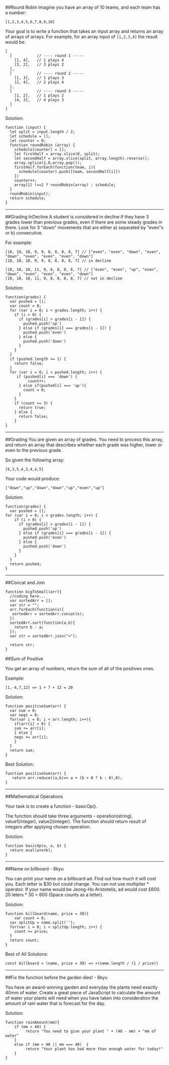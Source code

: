 ##Round Robin
Imagine you have an array of 10 teams, and each team has a number:

```
[1,2,3,4,5,6,7,8,9,10]
```
Your goal is to write a function that takes an input array and returns an array of arrays of arrays.
For example, for an array input of `[1,2,3,4]` the result would be:

```
[
  [           // ---- round 1 -----
    [1, 4],   // 1 plays 4
    [3, 2],   // 3 plays 2
  ],
  [           // ---- round 2 -----
    [1, 3],   // 1 plays 3
    [2, 4],   // 2 plays 4
  ],
  [           // ---- round 3 -----
    [1, 2],   // 1 plays 2
    [4, 3],   // 4 plays 3
  ]
]
```
Solution:
```
function (input) {
  let split = input.length / 2;
  let schedule = [];
  let counter = 0;
  function roundRobin (array) {
    schedule[counter] = [];
    let firstHalf = array.slice(0, split);
    let secondHalf = array.slice(split, array.length).reverse();
    array.splice(1,0,array.pop());
    firstHalf.forEach(function(team, i){
      schedule[counter].push([team, secondHalf[i]])
    })
    counter++;
    array[1] !==2 ? roundRobin(array) : schedule;
  }
  roundRobin(input);
  return schedule;
}
```
---------------------------------------------------------------------------------------------

##Grading InDecline
A student is considered in decline if they have 3 grades lower than previous grades, even if there are some steady
grades in there.  Look for 3 "down" movements that are either a) separated by "even"s or b) consecutive.

For example:
```
[10, 10, 10, 9, 9, 8, 8, 8, 8, 7] // ["even", "even", "down", "even", "down", "even", "even", "even", "down"]
[10, 10, 10, 9, 9, 8, 8, 8, 8, 7] // in decline

[10, 10, 10, 11, 9, 8, 8, 8, 8, 7] // ["even", "even", "up", "even", "down", "even", "even", "even", "down"]
[10, 10, 10, 11, 9, 8, 8, 8, 8, 7] // not in decline
```
Solution:
```
function(grades) {
  var pushed = [];
  var count = 0;
  for (var i = 0; i < grades.length; i++) {
    if (i > 0) {
      if (grades[i] > grades[i - 1]) {
        pushed.push('up')
      } else if (grades[i] === grades[i - 1]) {
        pushed.push('even')
      } else {
        pushed.push('down')
      }
    }
  }
  if (pushed.length <= 1) {
    return false;
  }
  for (var i = 0; i < pushed.length; i++) {
     if (pushed[i] === 'down') {
          count++;
      } else if(pushed[i] === 'up'){
        count = 0;
      }
    }
    if (count >= 3) {
      return true;
    } else {
      return false;
    }
}
```
-----------------------------------------------------------------------------------------------

##Grading
You are given an array of grades.  You need to process this array, and return an array that describes whether each grade
was higher, lower or even to the previous grade.

So given the following array:
```
[6,3,5,4,3,4,4,5]
```
Your code would produce:
```
["down","up","down","down","up","even","up"]
```
Solution:
```
function(grades) {
  var pushed = [];
for (var i = 0; i < grades.length; i++) {
    if (i > 0) {
      if (grades[i] > grades[i - 1]) {
        pushed.push('up')
      } else if (grades[i] === grades[i - 1]) {
        pushed.push('even')
      } else {
        pushed.push('down')
      }
    }
  }
  return pushed;
}
```
--------------------------------------------------------------------------------------

##Concat and Join
```
function bigToSmall(arr){
  //coding here...
  var sortedArr = [];
  var str = "";
  arr.forEach(function(x){
   sortedArr = sortedArr.concat(x);
  })
  sortedArr.sort(function(a,b){
    return b - a;
  });
  var str = sortedArr.join(">");

  return str;
}
```
##Sum of Positive

You get an array of numbers, return the sum of all of the positives ones.

Example:
```
[1,-4,7,12] => 1 + 7 + 12 = 20
```

Solution:
```
function positiveSum(arr) {
  var sum = 0;
  var negs = 0;
  for(var i = 0; i < arr.length; i++){
  	if(arr[i] > 0) {
    sum += arr[i];
    } else {
    negs += arr[i];
    }
  }
  return sum;
}
```

Best Solution:
```
function positiveSum(arr) {
   return arr.reduce((a,b)=> a + (b > 0 ? b : 0),0);
}
```
-------------------------------------------------------------------------------------------------------------

##Mathematical Operations

Your task is to create a function - basicOp().

The function should take three arguments - operation(string), value1(integer), value2(integer). The function should return result of integers after applying chosen operation.

Solution:
```
function basicOp(o, a, b) {
  return eval(a+o+b);
}
```
----------------------------------------------------------------------------------------------------------

##Name on billboard - 8kyu

You can print your name on a billboard ad. Find out how much it will cost you. Each letter is $30 but could change. You can not use multiplier * operator. If your name would be Jeong-Ho Aristotelis, ad would cost £600. 20 leters * 30 = 600 (Space counts as a letter).

Solution:
```
function billboard(name, price = 30){
	var count = 0;
  var splitUp = name.split('');
  for(var i = 0; i < splitUp.length; i++) {
  	count += price;
  }
  return count;
}
```
Best of All Solutions:
```
const billboard = (name, price = 30) => +(name.length / (1 / price))
```

------------------------------------------------------------------------------------------------------------
##Fix the function before the garden dies! - 8kyu

You have an award-winning garden and everyday the plants need exactly 40mm of water. Create a great piece of JavaScript to calculate the amount of water your plants will need when you have taken into consideration the amount of rain water that is forecast for the day.

Solution:
```
function rainAmount(mm){
    if (mm < 40) {
         return "You need to give your plant " + (40 - mm) + "mm of water"
    }
    else if (mm > 40 || mm === 40)  {
         return "Your plant has had more than enough water for today!"
    }
}
```
